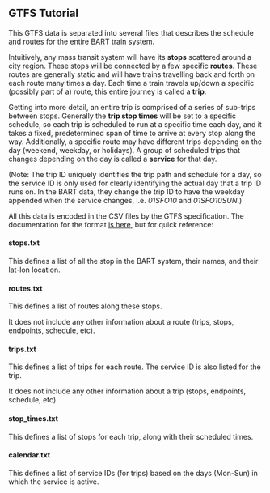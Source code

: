 ## GTFS Tutorial

This GTFS data is separated into several files that describes the schedule and routes for the entire BART train system.

Intuitively, any mass transit system will have its **stops** scattered around a city region. These stops will be connected by a few specific **routes**. These routes are generally static and will have trains travelling back and forth on each route many times a day. Each time a train travels up/down a specific (possibly part of a) route, this entire journey is called a **trip**.

Getting into more detail, an entire trip is comprised of a series of sub-trips between stops. Generally the **trip stop times** will be set to a specific schedule, so each trip is scheduled to run at a specific time each day, and it takes a fixed, predetermined span of time to arrive at every stop along the way. Additionally, a specific route may have different trips depending on the day (weekend, weekday, or holidays). A group of scheduled trips that changes depending on the day is called a **service** for that day.

(Note: The trip ID uniquely identifies the trip path and schedule for a day, so the service ID is only used for clearly identifying the actual day that a trip ID runs on. In the BART data, they change the trip ID to have the weekday appended when the service changes, i.e. *01SFO10* and *01SFO10SUN*.)

All this data is encoded in the CSV files by the GTFS specification. The documentation for the format [is here](https://developers.google.com/transit/gtfs/reference), but for quick reference:

#### stops.txt

This defines a list of all the stop in the BART system, their names, and their lat-lon location.

#### routes.txt

This defines a list of routes along these stops. 

It does not include any other information about a route (trips, stops, endpoints, schedule, etc).

#### trips.txt

This defines a list of trips for each route. The service ID is also listed for the trip. 

It does not include any other information about a trip (stops, endpoints, schedule, etc).

#### stop_times.txt

This defines a list of stops for each trip, along with their scheduled times. 

#### calendar.txt

This defines a list of service IDs (for trips) based on the days (Mon-Sun) in which the service is active.

